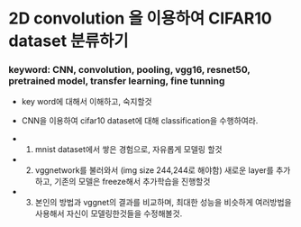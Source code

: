 # 2D convolution 을 이용하여 CIFAR10 dataset 분류하기


### keyword: CNN, convolution, pooling, vgg16, resnet50, pretrained model, transfer learning, fine tunning

- key word에 대해서 이해하고, 숙지할것
- CNN을 이용하여 cifar10 dataset에 대해 classification을 수행하여라.


- 1. mnist dataset에서 쌓은 경험으로, 자유롭게 모델링 할것
- 2. vggnetwork를 불러와서 (img size 244,244로 해야함) 새로운 layer를 추가하고, 기존의 모델은 freeze해서 추가학습을 진행할것

- 3. 본인의 방법과 vggnet의 결과를 비교하며, 최대한 성능을 비슷하게 여러방법을 사용해서 자신이 모델링한것들을 수정해볼것.




